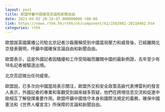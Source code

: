 ```yaml
---
layout: post
title: 歐盟呼籲中國確保言論和新聞自由
date: 2021-04-02 20:16:47.000000000 +08:00
link: https://news.rthk.hk/rthk/ch/component/k2/1583982-20210402.htm
categories: rthk
---
```


歐盟就英國廣播公司駐北京記者沙磊聲稱受到中國當局壓力和威脅後，已經離開北京發表聲明，呼籲中國確保言論自由和新聞自由。

歐盟表示，這是外國記者因騷擾和工作受阻礙而離開中國的最新例證，去年至少有18名記者被驅逐出境。

北京否認做出任何威脅。

歐盟說，已多次向中國當局表示關注，歐盟外交和安全政策高級代表博雷利的發言人表示，外國記者的專業和客觀受到越來越多質疑，他們在跨境信息交流和促進中歐相互了解發揮重要作用。歐盟呼籲中國恪守本身和國際法規定的義務，確保中國憲法和《世界人權宣言》所保障的言論和新聞自由。
